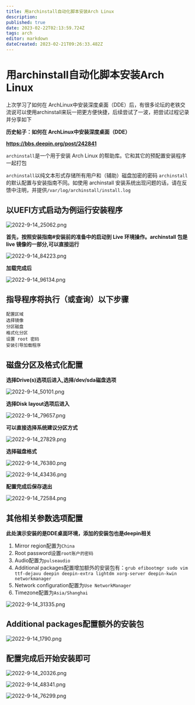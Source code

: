 ```yaml
---
title: 用archinstall自动化脚本安装Arch Linux
description: 
published: true
date: 2023-02-22T02:13:59.724Z
tags: arch
editor: markdown
dateCreated: 2023-02-21T09:26:33.482Z
---
```


# 用archinstall自动化脚本安装Arch Linux

上次学习了如何在 ArchLinux中安装深度桌面（DDE）后，有很多论坛的老铁交流说可以使用archinstall来玩一把更方便快捷，后续尝试了一波，把尝试过程记录并分享如下

**历史帖子：如何在 ArchLinux中安装深度桌面（DDE）**

**https://bbs.deepin.org/post/242841**

`archinstall`是一个用于安装 Arch Linux 的帮助库。它和其它的预配置安装程序一起打包

`archinstall`以纯文本形式存储所有用户和（辅助）磁盘加密的密码
`archinstall`的默认配置与安装指南不同。如使用 archinstall 安装系统出现问题的话，请在反馈中注明，并提供`/var/log/archinstall/install.log`


## 以UEFI方式启动为例运行安装程序
![2022-9-14_25062.png](/2022-9-14_25062.png)

**首先，按照安装指南#安装前的准备中的启动到 Live 环境操作。archinstall 包是 live 镜像的一部分,可以直接运行**

![2022-9-14_84223.png](/2022-9-14_84223.png)

**加载完成后**

![2022-9-14_96134.png](/2022-9-14_96134.png)

## 指导程序将执行（或查询）以下步骤
```
配置区域
选择镜像
分区磁盘
格式化分区
设置 root 密码
安装引导加载程序
```
## 磁盘分区及格式化配置
**选择Drive(s)选项后进入,选择/dev/sda磁盘选项**

![2022-9-14_50101.png](/2022-9-14_50101.png)

**选择Disk layout选项后进入**

![2022-9-14_79657.png](/2022-9-14_79657.png)

**可以直接选择系统建议分区方式**

![2022-9-14_27829.png](/2022-9-14_27829.png)

**选择磁盘格式**

![2022-9-14_76380.png](/2022-9-14_76380.png)

![2022-9-14_43436.png](/2022-9-14_43436.png)

**配置完成后保存退出**

![2022-9-14_72584.png](/2022-9-14_72584.png)


## 其他相关参数选项配置

**此处演示安装的是DDE桌面环境，添加的安装包也是deepin相关**

1. Mirror region配置为`China`
2. Root password设置`root账户的密码`
3. Audio配置为`pulseaudio`
4. Additional packages配置增加额外的安装包有：`grub efibootmgr sudo vim ttf-dejavu deepin deepin-extra lightdm xorg-server deepin-kwin networkmanager`
5. Network configuration配置为`Use NetworkManager`
6. Timezone配置为`Asia/Shanghai`


![2022-9-14_31335.png](/2022-9-14_31335.png)

## Additional packages配置额外的安装包

![2022-9-14_1790.png](/2022-9-14_1790.png)

## 配置完成后开始安装即可
![2022-9-14_20326.png](/2022-9-14_20326.png)

![2022-9-14_48341.png](/2022-9-14_48341.png)

![2022-9-14_76299.png](/2022-9-14_76299.png)
